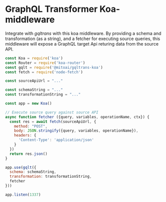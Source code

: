 # GraphQL Transformer Koa-middleware

Integrate with *gqltrans* with this koa middleware. By providing
a schema and transformation (as a string), and a fetcher for executing
source queries, this middleware will expose a GraphQL target
Api returing data from the source API.

```javascript
const Koa = require('koa')
const Router = require('koa-router')
const gqlt = require('@mitoai/gqltrans-koa')
const fetch = require('node-fetch')

const sourceApiUrl = "..."

const schemaString = "..."
const transformationString = "..."

const app = new Koa()

// Execute source query against source API
async function fetcher ({query, variables, operationName, ctx}) {
  const res = await fetch(sourceApiUrl, {
    method: "POST",
    body: JSON.stringify({query, variables, operationName}),
    headers: {
      'Content-Type': 'application/json'
    }
  })
  return res.json()
}

app.use(gqlt({
  schema: schemaString,
  transformation: transformationString,
  fetcher
}))

app.listen(1337)

```
